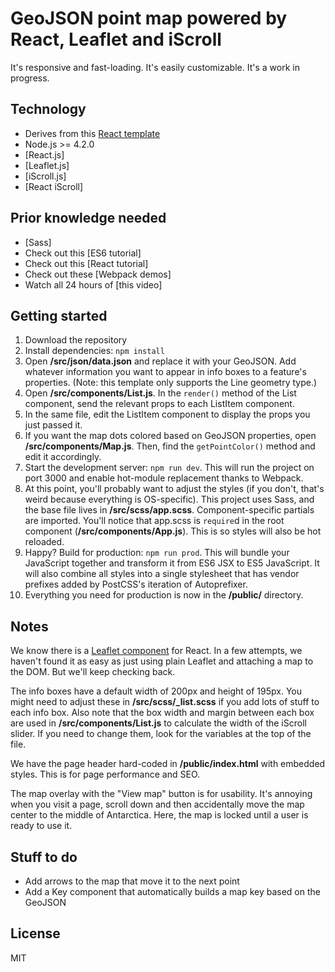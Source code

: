 # GeoJSON point map powered by React, Leaflet and iScroll
It's responsive and fast-loading. It's easily customizable. It's a work in progress.

## Technology
+ Derives from this [React template](https://github.com/OrlandoSentinel/react-webpack-single-page-app)
+ Node.js >= 4.2.0
+ [React.js]
+ [Leaflet.js]
+ [iScroll.js]
+ [React iScroll]

## Prior knowledge needed
+ [Sass]
+ Check out this [ES6 tutorial]
+ Check out this [React tutorial]
+ Check out these [Webpack demos]
+ Watch all 24 hours of [this video]

## Getting started
1. Download the repository
2. Install dependencies: `npm install`
3. Open **/src/json/data.json** and replace it with your GeoJSON. Add whatever information you want to appear in info boxes to a feature's properties. (Note: this template only supports the Line geometry type.)
4. Open **/src/components/List.js**. In the `render()` method of the List component, send the relevant props to each ListItem component.
5. In the same file, edit the ListItem component to display the props you just passed it.
6. If you want the map dots colored based on GeoJSON properties, open **/src/components/Map.js**. Then, find the `getPointColor()` method and edit it accordingly.
7. Start the development server: `npm run dev`. This will run the project on port 3000 and enable hot-module replacement thanks to Webpack.
8. At this point, you'll probably want to adjust the styles (if you don't, that's weird because everything is OS-specific). This project uses Sass, and the base file lives in **/src/scss/app.scss**. Component-specific partials are imported. You'll notice that app.scss is `require`d in the root component (**/src/components/App.js**). This is so styles will also be hot reloaded.
9. Happy? Build for production: `npm run prod`. This will bundle your JavaScript together and transform it from ES6 JSX to ES5 JavaScript. It will also combine all styles into a single stylesheet that has vendor prefixes added by PostCSS's iteration of Autoprefixer.
10. Everything you need for production is now in the **/public/** directory.

## Notes
We know there is a [Leaflet component]() for React. In a few attempts, we haven't found it as easy as just using plain Leaflet and attaching a map to the DOM. But we'll keep checking back.

The info boxes have a default width of 200px and height of 195px. You might need to adjust these in **/src/scss/_list.scss** if you add lots of stuff to each info box. Also note that the box width and margin between each box are used in **/src/components/List.js** to calculate the width of the iScroll slider. If you need to change them, look for the variables at the top of the file.

We have the page header hard-coded in **/public/index.html** with embedded styles. This is for page performance and SEO.

The map overlay with the "View map" button is for usability. It's annoying when you visit a page, scroll down and then accidentally move the map center to the middle of Antarctica. Here, the map is locked until a user is ready to use it.

## Stuff to do
+ Add arrows to the map that move it to the next point
+ Add a Key component that automatically builds a map key based on the GeoJSON

## License
MIT